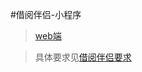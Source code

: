 #借阅伴侣-小程序
>[web端](https://github.com/futureGroup511/readerfriend-web)

>具体要求见[借阅伴侣要求](http://www.cnsoftbei.com/bencandy.php?fid=148&aid=1532@)